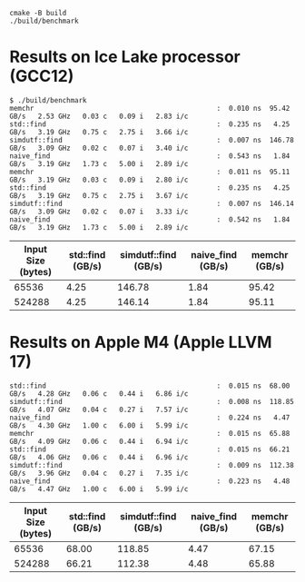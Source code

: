 ```
cmake -B build
./build/benchmark
```


# Results on Ice Lake processor (GCC12)

```
$ ./build/benchmark 
memchr                                             :  0.010 ns  95.42 GB/s   2.53 GHz   0.03 c   0.09 i   2.83 i/c 
std::find                                          :  0.235 ns   4.25 GB/s   3.19 GHz   0.75 c   2.75 i   3.66 i/c 
simdutf::find                                      :  0.007 ns  146.78 GB/s   3.09 GHz   0.02 c   0.07 i   3.40 i/c 
naive_find                                         :  0.543 ns   1.84 GB/s   3.19 GHz   1.73 c   5.00 i   2.89 i/c 
memchr                                             :  0.011 ns  95.11 GB/s   3.19 GHz   0.03 c   0.09 i   2.80 i/c 
std::find                                          :  0.235 ns   4.25 GB/s   3.19 GHz   0.75 c   2.75 i   3.67 i/c 
simdutf::find                                      :  0.007 ns  146.14 GB/s   3.09 GHz   0.02 c   0.07 i   3.33 i/c 
naive_find                                         :  0.542 ns   1.84 GB/s   3.19 GHz   1.73 c   5.00 i   2.89 i/c 
```

| Input Size (bytes) | std::find (GB/s) | simdutf::find (GB/s) | naive_find (GB/s) | memchr (GB/s) |
|--------------------|------------------|-----------------------|-------------------|----------------|
| 65536              | 4.25             | 146.78                | 1.84              | 95.42             |  
| 524288             | 4.25             | 146.14                | 1.84              | 95.11             |  

# Results on Apple M4 (Apple LLVM 17)

```
std::find                                          :  0.015 ns  68.00 GB/s   4.28 GHz   0.06 c   0.44 i   6.86 i/c 
simdutf::find                                      :  0.008 ns  118.85 GB/s   4.07 GHz   0.04 c   0.27 i   7.57 i/c 
naive_find                                         :  0.224 ns   4.47 GB/s   4.30 GHz   1.00 c   6.00 i   5.99 i/c 
memchr                                             :  0.015 ns  65.88 GB/s   4.09 GHz   0.06 c   0.44 i   6.94 i/c 
std::find                                          :  0.015 ns  66.21 GB/s   4.06 GHz   0.06 c   0.44 i   6.96 i/c 
simdutf::find                                      :  0.009 ns  112.38 GB/s   3.96 GHz   0.04 c   0.27 i   7.35 i/c 
naive_find                                         :  0.223 ns   4.48 GB/s   4.47 GHz   1.00 c   6.00 i   5.99 i/c 
````

| Input Size (bytes) | std::find (GB/s) | simdutf::find (GB/s) | naive_find (GB/s) | memchr (GB/s) |
|--------------------|------------------|-----------------------|-------------------|----------------|
| 65536              | 68.00            | 118.85                | 4.47              | 67.15             |  
| 524288             | 66.21            | 112.38                | 4.48              | 65.88             |  
